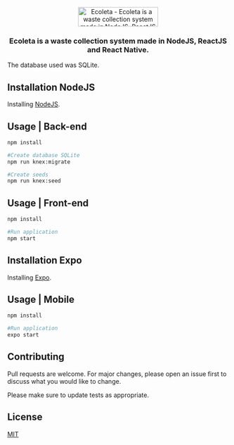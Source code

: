 <p align="center">
  <img src="https://github.com/pereiradilson/rocketseat-nlw/blob/master/front-end/src/assets/logo.svg" height="44" width="182" alt="Ecoleta - Ecoleta is a waste collection system made in NodeJS, ReactJS and React Native." />
</p>

<h3 align="center">
  Ecoleta is a waste collection system made in NodeJS, ReactJS and React Native.
</h3>

The database used was SQLite.

## Installation NodeJS

Installing [NodeJS](https://nodejs.org/en/download/).

## Usage | Back-end

```bash
npm install

#Create database SQLite
npm run knex:migrate

#Create seeds
npm run knex:seed
```

## Usage | Front-end

```bash
npm install

#Run application
npm start
```

## Installation Expo

Installing [Expo](https://docs.expo.io/).

## Usage | Mobile

```bash
npm install

#Run application
expo start
```

## Contributing
Pull requests are welcome. For major changes, please open an issue first to discuss what you would like to change.

Please make sure to update tests as appropriate.

## License
[MIT](https://choosealicense.com/licenses/mit/)
